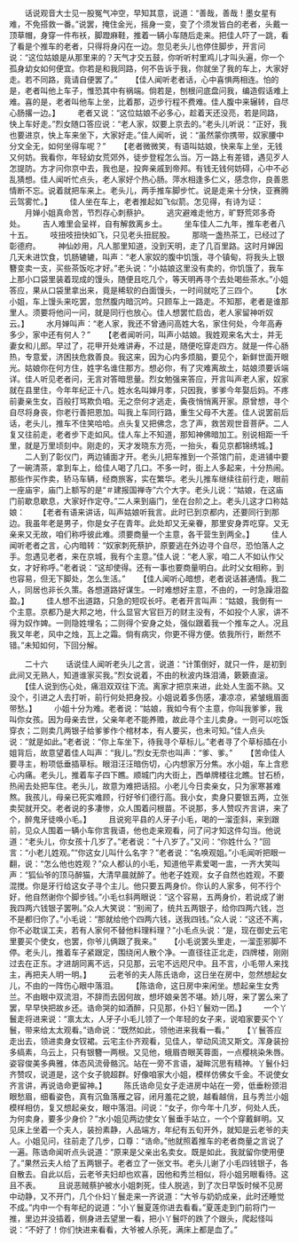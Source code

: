 <!-- { "loadSidebar": true } -->
　　话说观音大士见一股冤气冲空，早知其意，说道：“善哉，善哉！墨女星有难，不免搭救一番。”说罢，掩住金光，摇身一变，变了个须发皆白的老者，头戴一顶草帽，身穿一件布袄，脚蹬麻鞋，推着一辆小车随后走来。把佳人吓了一跳，看了看是个推车的老者，只得将身闪在一边。忽见老头儿也停住脚步，开言问说：“这位姑娘是从那里来的？天气才交五鼓，你听听村里鸡儿才叫头遍，你一个孤身幼女如何便宜。你若是和我同路，何不告诉于我，你就坐了我的车上，大家好走。若不同路，竟请自便罢了。”
　　【佳人闻听老者话，心中喜惧两相连。怕的是，老者叫他上车子，惟恐其中有祸端。倘若是，刨根问底盘问我，编造假话难上难。喜的是，老者叫他车上坐，比着那，迈步行程不费难。佳人腹中来辗转，自尽心肠撂一边。】
　　老者又说：“这位姑娘不必多心，趁着天还没亮，若是同路，快上车好走。”烈女随口答应说：“老人家，奴要上京去的。”老头儿听说：“正好，我也要进京，快上车来坐下，大家好走。”佳人闻听，说：“虽然蒙你携带，奴家腰中分文全无，如何坐得车呢？”
　　【老者微微笑，有语叫姑娘，快来车上坐，无钱又何妨。我看你，年轻幼女荒郊外，徒步登程怎么当。万一路上有差错，遇见歹人怎提防。方才问你京中去，我也是，投奔亲戚到帝邦。有钱无钱何妨碍，心中不必乱猜想。佳人闻听忙点头，老人家好个热心肠。萍水相逢多仁义，感念你，良善恩情断不忘。说着就把车来上。老头儿，两手推车脚步忙。说是走来十分快，亚赛腾云驾雾忙。】
　　佳人坐在车上，老者推起如飞似箭。怎见得，有诗为证：
　　月婵小姐真命苦，节烈存心刺蔡护。
　　逃灾避难走他方，旷野荒郊多奇处。
　　吉人难里会呈祥，自有解救离乡土。
　　坐车佳人二九年，推车老者八十五。
　　吱扭吱扭快如飞，只见老头扭屁股。
　　那晓一盏热茶工，已经过了彰德府。
　　神仙妙用，凡人那里知道，没到天明，走了几百里路。这时月婵因几天未进饮食，饥肠辘辘，叫声：“老人家奴的腹中饥饿，寻个镇甸，将我头上银簪变卖一支，买些茶饭吃才好。”老头说：“小姑娘这里没有卖的，你饥饿了，我车上那小口袋里装着现成的馒头，随便且吃几个，等天明再寻个去处喝些茶水。”小姐答应，果从口袋里拿出来，竟是稀软的白面馒头，一时间就吃了三四个。
　　【水小姐，车上馒头来吃罢，忽然腹内暗沉吟。只顾车上一路走。不知那，老者是谁那里人。须要将他问一问，就是同行也放心。佳人想罢忙启齿，老人家留神听奴云。】
　　水月婵叫声：“老人家，我还不曾通问高姓大名，家住何处，今年高寿多少，家中还有何人？”
　　【老者闻听问，叫声小姑娘。我姓观来名大士，并无妻女和儿郎。早过了，花甲开处难讲寿，不过是，随便吃穿走四方。就是一件心肠热，专意爱，济困扶危救善良。我这来，因为心内多烦脑，要见个，新鲜世面开眼光。姑娘你在何方住，姓字名谁住那方。想必你，有了灾难离故土，姑娘须要诉端详。佳人听见老者问，无言对答暗思量。烈女勉强来答应，开言叫声老人家，奴家就在县里住，今年年纪正十八。姓水名叫婵月孝，只因我，爹爹今年娶后妈。不疼前妻亲生女，百般打骂欺负咱。无之奈何才逃走，夤夜悄悄离开家。原曾想，寻个自尽将身丧，你老行善把恩加。叫我上车同行路，重生父母不大差。佳人说罢前后话，老头儿，推车不住笑哈哈。点头复又把佛念，念了声，救苦观世音菩萨。二人复又往前走，老者步下走如风。佳人车上不知道，那知神佛暗加工。别说相距一千里，就是万里顷刻中。刚走的，天才发晓东方亮，一抬头，看见京都锦绣城。】
　　二人到了彰仪门，两边铺面才开。老头儿把车推到一个茶馆门前，走进铺中要了一碗清茶，拿到车上，给佳人喝了几口。不多一时，街上人多起来，十分热闹。那些作买作卖，轿马车辆，经商旅客，实在繁华。老头儿推车继续往前行走，眼前一座庙宇，庙门上额写的是“＃建报国禅寺”六个大字。老头儿说：“姑娘，在这庙门前歇息歇息，大家好作定夺。”二人来到庙门，坐在台阶之上。老头儿这才口称姑娘：
　　【老者有语来讲话，叫声姑娘听我言。此时已到京都内，还要同行到那边。我虽年老是男子，你是女子在青年。此处却又无亲眷，那里安身弄吃穿。又无亲来又无故，咱们称呼彼此难。须要商量一个主意，各干营生到两全。】
　　佳人闻听老者之言，心内暗转：“奴家刺死蔡护，原要逃在外边寻个自尽，恐怕落人之手。忽遇见老者，来在京城，我有个主意。”佳人说：“老人家，咱二人不如认作父女，才好称呼。”老者说：“这却使得。还有一事也要商量明白。此时父女相称，到也容易，但无下脚处，怎么生活。”
　　【佳人闻听心暗想，老者说话甚通情。我二人，同居也非长久策。各想道路好谋生。一时难想好主意，不由的，一时急躁泪盈盈。】
　　佳人想不出道路，只急的短叹长吁。老者开言叫声：“姑娘，我倒有一个主意。京都乃是大邦之地，什么显官大官巨万的财主没有，不如投个人家，讲不得为奴作婢。一则隐姓埋名；二则得个安身之处，强似跟着我一个推车之人。况且我又年老，风中之烛，瓦上之霜。倘有病灾，你更不得方便。依我所行，断然不错。”未知如何，下回分解。

　　二十六
　　话说佳人闻听老头儿之言，说道：“计策倒好，就只一件，是初到此间又无熟人，知道谁家买我。”烈女说着，不由的秋波内珠泪涌，簌簌直滚。
　　【佳人说到伤心处，痛泪双双往下流。离家才把京来进，此处人生面不熟。又没个，引进之人去打听，前行何处把身投。小姐说着多伤感，凄凉凉，紧皱蛾眉面带愁。】
　　小姐十分为难。老者说：“姑娘，我如今有个主意，你叫我爹爹，我叫你女孩。因为母亲去世，父亲年老不能养赡，故此寻个主儿卖身。一则可以吃饭穿衣；二则卖几两银子给爹爹作个棺材本，有人要买，也未可知。”佳人点头说：“就是如此。”老者说：“你上车坐下，待我寻个草标儿。”老者寻了个草标插在小姐背后，故意望着佳人叫声：“我儿。”烈女无奈也叫声：“爹、爹。”
　　【苦命佳人要寻主，粉项低垂插草标。眼泪汪汪暗伤切，心内想家万分焦。水小姐，车上含悲心内痛。老头儿，推着车子四下瞧。顺城门内大街上，西单牌楼往北瞧。甘石桥，热闹去处把车住。老头儿，故意为难把话招。小老儿今日卖亲女，只为家寒甚难熬。我孩儿，母亲已死实难顾，行好爷们德行高。我小女，卖身只要银五两，立张卖契就开交。老者说的多凄惨，众人围着问根苗。不说那，多人赞叹齐言讲，来了个，醉鬼牙徒唤小毛。】
　　且说宛平县的人牙子小毛，喝的一溜歪斜，来到跟前，见众人围着一辆小车你言我语，他也走来观看，问了问才知这件勾当。他说道：“老头儿，你女孩十几岁了。”老者说：“十八岁了。”又问：“你姓什么？”回言：“小老儿姓观。”“你这女儿叫什么名字？”老者说：“名唤观姐。”小毛闻听把眼一翻，说：“怎么他也姓观？”众人都认的小毛，知道他平素爱喝一盅，一齐大笑叫声：“狐仙爷的顶马醉猫，大清早晨就醉了。他老子姓观，女子自然也姓观，不要混搅。你是牙行给这女子寻个主儿。他只要五两身价。你认的人家多，何不行个好，他自然谢你个脚步钱。”小毛乜斜两眼说：“这个容易，五两身价，若说成了谢我四两六钱银子罢咧。”众人大笑说：“别闹了，统共五两银子，给你四两六钱，岂不是都归你了。”小毛说：“那就给他个四两六钱，送我四钱。”众人说：“这还不离，你不必耽误工夫，若有人家何不替他料理料理？”小毛点头说：“是，现在御史云宅里要买个使女，也罢，你爷儿俩跟了我来。”
　　【小毛说罢头里走，一溜歪邪脚不停。老头儿，推着车子紧跟定，围绕闲人散个净。一直径往正北走，四牌楼，刚刚过去在正东。才进胡同离不远，只见那，云宅不远咫尺中。且不言，小毛带人来找主，再把夫人明一明。】
　　云老爷的夫人陈氏诰命，这日坐在房中，忽然想起女儿，不由的一阵伤心眼中落泪。
　　【陈诰命，这日房中来闲坐。想起亲生女秀兰。不由眼中双流泪，不辞而去因何故，想坏娘亲苦不堪。娇儿呀，来了罢么来了罢，早早快把故乡还。诰命哭的如酒醉，只见那，仆妇丫鬟劝一团。】
　　一个丫鬟走将进来说：“禀太太，人牙子小毛儿领了一个年轻的女子来，说咱家要买个丫鬟，带来给太太观看。”诰命说：“既然如此，领他进来我看一看。”
　　【丫鬟答应走出去，领进卖身女钗裙。云宅主仆齐观看，见佳人，举动风流又斯文。浑身装扮多缟素，乌云上，只有银簪一两根。又见他，蛾眉杏眼芙蓉面，一点樱桃染朱唇。姿容俊美多典雅，体态风流骨骼沉。站在一旁不言语，凝眸沉思有精神。丫鬟仆妇齐赞叹，说道是，这个女子貌超群。好像咱家大小姐，模样仿佛女千金。不说使女齐言讲，再说诰命更留神。】
　　陈氏诰命见女子走进房中站在一旁，低垂粉颈泪眼愁眉，细看姿色，真有沉鱼落雁之容，闭月羞花之貌，越看越俏，且与秀兰小姐模样相仿，复又想起亲女，眼中落泪。问说：“女子，你今年十几岁，何处人氏，为何卖身，要多少身价？”水小姐见两边使女丫鬟垂手站立，一个个穿戴鲜明。又见床上坐着一个夫人，装扮素静，人品端方，年纪有五旬开外，就知是云老爷的夫人。小姐见问，往前走了几步，口尊：“诰命。”他就照着推车的老者商量之言说了一遍。陈诰命闻听点头说道：“原来是父亲出名卖女。既是如此，我就留你使用便了。”果然云夫人给了五两银子。老者立了一张文书。老头儿谢了小毛四钱银子，各自散去。自此以后，云老爷夫妇却也欢喜，因他和秀兰相似，将小姐另眼看待。这且不表。
　　且说恶贼蔡护被水小姐刺死，佳人脱逃，到了次日早饭时候不见房中动静，又不开门，几个仆妇丫鬟走来一齐说道：“大爷与奶奶成亲，此时还睡觉不成。”内中一个有年纪的说道：“小丫鬟夏莲你进去看看。”夏莲走到门前将门一推，里边并没插着，侧身进去望里一看，把小丫鬟吓的跌了个跟头，爬起怪叫说：“不好了！你们快进来看看，大爷被人杀死，满床上都是血了。”
